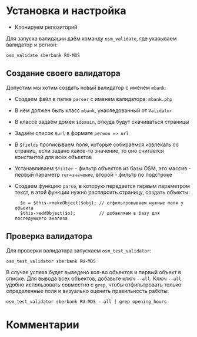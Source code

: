 Установка и настройка
=====================

* Клонируем репозиторий

Для запуска валидации даём команду `osm_validate`, где указываем валидатор и регион:

    osm_validate sberbank RU-MOS


Создание своего валидатора
--------------------------

Допустим мы хотим создать новый валидатор с именем `mbank`:
* Создаем файл в папке `parser` с именем валидатора: `mbank.php`
* В нём должен быть класс `mbank`, унаследованный от `Validator`
* В классе задаём домен `$domain`, откуда будут скачиваться страницы
* Задаём список `$url` в формате `регион => url`
* В `$fields` прописываем поля, которые собираемся извлекать со страниц, если задано какое-то значение, то оно считается константой для всех объектов
* Устанавливаем `$filter` - фильтр объектов из базы OSM, это массив - первый параметр `тег=значение`, второй - фильтр по подстроке
* Создаем функцию `parse`, в которую передается первым параметром текст, в этой функции нужно распарсить страницу, создать объекты:

        $o = $this->makeObject($obj); // отфильтровываем нужные поля у объекта
        $this->addObject($o);         // добавляем в базу для последующего анализа

Проверка валидатора
-------------------
Для проверки валидатора запускаем `osm_test_validator`:

    osm_test_validator sberbank RU-MOS

В случае успеха будет выведено кол-во объектов и первый объект в списке. Для вывода всех объектов, добавьте ключ `--all`.
Ключ `--all` удобно использовать совместно с `grep`, чтобы отфильтровать только определенные поля и визуально оценить правильность работы:

    osm_test_validator sberbank RU-MOS --all | grep opening_hours

Комментарии
===========
